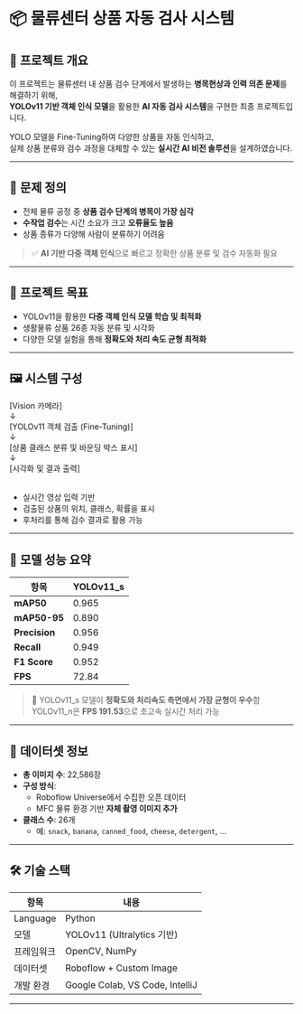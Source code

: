 # 📦 물류센터 상품 자동 검사 시스템

## 📌 프로젝트 개요

이 프로젝트는 물류센터 내 상품 검수 단계에서 발생하는 **병목현상과 인력 의존 문제**를 해결하기 위해,  
**YOLOv11 기반 객체 인식 모델**을 활용한 **AI 자동 검사 시스템**을 구현한 최종 프로젝트입니다.

YOLO 모델을 Fine-Tuning하여 다양한 상품을 자동 인식하고,  
실제 상품 분류와 검수 과정을 대체할 수 있는 **실시간 AI 비전 솔루션**을 설계하였습니다.

---

## 🧠 문제 정의

- 전체 물류 공정 중 **상품 검수 단계의 병목이 가장 심각**
- **수작업 검수**는 시간 소요가 크고 **오류율도 높음**
- 상품 종류가 다양해 사람이 분류하기 어려움

> ✅ **AI 기반 다중 객체 인식**으로 빠르고 정확한 상품 분류 및 검수 자동화 필요

---

## 🎯 프로젝트 목표

- YOLOv11을 활용한 **다중 객체 인식 모델 학습 및 최적화**
- 생활물류 상품 26종 자동 분류 및 시각화
- 다양한 모델 실험을 통해 **정확도와 처리 속도 균형 최적화**

---

## 🖼️ 시스템 구성

[Vision 카메라]<br>
↓<br>
[YOLOv11 객체 검출 (Fine-Tuning)]<br>
↓<br>
[상품 클래스 분류 및 바운딩 박스 표시]<br>
↓<br>
[시각화 및 결과 출력]<br>
<br>

- 실시간 영상 입력 기반
- 검출된 상품의 위치, 클래스, 확률을 표시
- 후처리를 통해 검수 결과로 활용 가능

---

## 🧪 모델 성능 요약

| 항목         | YOLOv11_s |
|--------------|-----------|
| **mAP50**     | 0.965     |
| **mAP50-95**  | 0.890     |
| **Precision** | 0.956     |
| **Recall**    | 0.949     |
| **F1 Score**  | 0.952     |
| **FPS**       | 72.84     |

> 📌 YOLOv11_s 모델이 **정확도와 처리속도 측면에서 가장 균형이 우수**함  
> YOLOv11_n은 **FPS 191.53**으로 초고속 실시간 처리 가능

---

## 📁 데이터셋 정보

- **총 이미지 수**: 22,586장
- **구성 방식**:
  - Roboflow Universe에서 수집한 오픈 데이터
  - MFC 물류 환경 기반 **자체 촬영 이미지 추가**
- **클래스 수**: 26개
  - 예: `snack`, `banana`, `canned_food`, `cheese`, `detergent`, ...

---

## 🛠️ 기술 스택

| 항목       | 내용 |
|------------|------|
| Language   | Python |
| 모델       | YOLOv11 (Ultralytics 기반) |
| 프레임워크 | OpenCV, NumPy |
| 데이터셋   | Roboflow + Custom Image |
| 개발 환경  | Google Colab, VS Code, IntelliJ |

---
<!--
## ▶️ 실행 방법

```bash
# 1. 필수 패키지 설치
pip install ultralytics opencv-python numpy

# 2. 모델 학습
yolo task=detect mode=train model=yolov8n.pt data=data.yaml epochs=50 imgsz=640

# 3. 상품 검출 실행
yolo task=detect mode=predict model=best.pt source=./test_images

- YOLOv11 기반 Fine-Tuning 모델 정확도 **95% 이상**
- 다중 상품 실시간 검출 성공
- **MFC(물류 풀필먼트 센터)** 적용 가능성 입증
- 검수 자동화로 **병목 해소 및 인건비 절감** 기대

---
-->
